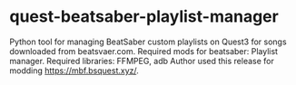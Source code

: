 # quest-beatsaber-playlist-manager
 Python tool for managing BeatSaber custom playlists on Quest3 for songs downloaded from beatsvaer.com.
 Required mods for beatsaber: Playlist manager.
 Required libraries: FFMPEG, adb
 Author used this release for modding https://mbf.bsquest.xyz/.
